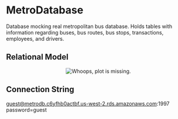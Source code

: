 # MetroDatabase
Database mocking real metropolitan bus database. Holds tables with information regarding buses, bus routes, bus stops, transactions, employees, and drivers.

## Relational Model
<p align="center">
  <img src="https://github.com/ajosg/MetroDatabase/blob/master/WebServer/static/img/rm.png?raw=true" alt="Whoops, plot is missing."/>
</p>

## Connection String  
guest@metrodb.c6yfhb0actbf.us-west-2.rds.amazonaws.com:1997  
password=guest
